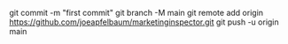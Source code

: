 git commit -m "first commit"
git branch -M main
git remote add origin https://github.com/joeapfelbaum/marketinginspector.git
git push -u origin main
